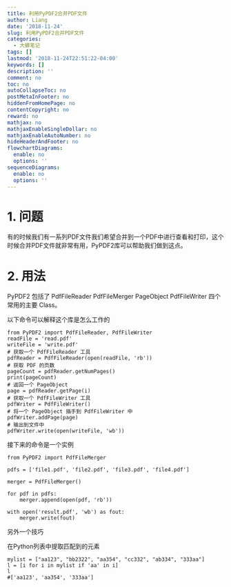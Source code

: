 ```yaml
---
title: 利用PyPDF2合并PDF文件
author: Liang
date: '2018-11-24'
slug: 利用PyPDF2合并PDF文件
categories:
  - 大蟒笔记
tags: []
lastmod: '2018-11-24T22:51:22-04:00'
keywords: []
description: ''
comment: no
toc: no
autoCollapseToc: no
postMetaInFooter: no
hiddenFromHomePage: no
contentCopyright: no
reward: no
mathjax: no
mathjaxEnableSingleDollar: no
mathjaxEnableAutoNumber: no
hideHeaderAndFooter: no
flowchartDiagrams:
  enable: no
  options: ''
sequenceDiagrams:
  enable: no
  options: ''
---
```

# 1. 问题
有的时候我们有一系列PDF文件我们希望合并到一个PDF中进行查看和打印，这个时候合并PDF文件就非常有用，PyPDF2库可以帮助我们做到这点。

# 2. 用法

PyPDF2 包括了 PdfFileReader PdfFileMerger PageObject PdfFileWriter 四个常用的主要 Class。

以下命令可以解释这个库是怎么工作的

```
from PyPDF2 import PdfFileReader, PdfFileWriter
readFile = 'read.pdf'
writeFile = 'write.pdf'
# 获取一个 PdfFileReader 工具
pdfReader = PdfFileReader(open(readFile, 'rb'))
# 获取 PDF 的页数
pageCount = pdfReader.getNumPages()
print(pageCount)
# 返回一个 PageObject
page = pdfReader.getPage(i)
# 获取一个 PdfFileWriter 工具
pdfWriter = PdfFileWriter()
# 将一个 PageObject 插手到 PdfFileWriter 中
pdfWriter.addPage(page)
# 输出到文件中
pdfWriter.write(open(writeFile, 'wb'))
```
接下来的命令是一个实例

```
from PyPDF2 import PdfFileMerger

pdfs = ['file1.pdf', 'file2.pdf', 'file3.pdf', 'file4.pdf']

merger = PdfFileMerger()

for pdf in pdfs:
    merger.append(open(pdf, 'rb'))

with open('result.pdf', 'wb') as fout:
    merger.write(fout)
```


另外一个技巧

在Python列表中提取匹配到的元素

```
mylist = ["aa123", "bb2322", "aa354", "cc332", "ab334", "333aa"]
l = [i for i in mylist if 'aa' in i]
l
#['aa123', 'aa354', '333aa']
```







